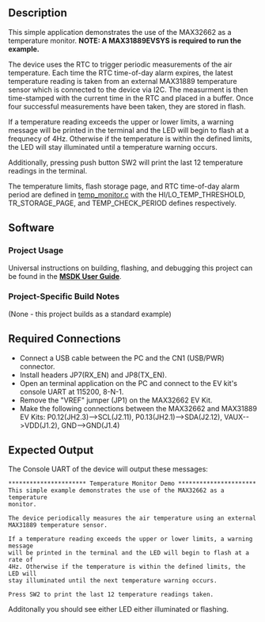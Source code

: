 ## Description

This simple application demonstrates the use of the MAX32662 as a temperature monitor. **NOTE: A MAX31889EVSYS is required to run the example.**

The device uses the RTC to trigger periodic measurements of the air temperature. Each time the RTC time-of-day alarm expires, the latest temperature reading is taken from an external MAX31889 temperature sensor which is connected to the device via I2C. The measurment is then time-stamped with the current time in the RTC and placed in a buffer. Once four successful measurements have been taken, they are stored in flash.

If a temperature reading exceeds the upper or lower limits, a warning message will be printed in the terminal and the LED will begin to flash at a frequnecy of 4Hz. Otherwise if the temperature is within the defined limits, the LED will stay illuminated until a temperature warning occurs.

Additionally, pressing push button SW2 will print the last 12 temperature readings in the terminal.

The temperature limits, flash storage page, and RTC time-of-day alarm period are defined in [temp_monitor.c](./temp_monitor.c) with the HI/LO\_TEMP\_THRESHOLD, TR\_STORAGE\_PAGE, and TEMP\_CHECK\_PERIOD defines respectively.


## Software

### Project Usage

Universal instructions on building, flashing, and debugging this project can be found in the **[MSDK User Guide](https://analogdevicesinc.github.io/msdk/USERGUIDE/)**.

### Project-Specific Build Notes

(None - this project builds as a standard example)

## Required Connections

-   Connect a USB cable between the PC and the CN1 (USB/PWR) connector.
-   Install headers JP7(RX\_EN) and JP8(TX\_EN).
-   Open an terminal application on the PC and connect to the EV kit's console UART at 115200, 8-N-1.
-   Remove the "VREF" jumper (JP1) on the MAX32662 EV Kit.
-   Make the following connections between the MAX32662 and MAX31889 EV Kits: P0.12(JH2.3)-->SCL(J2.11), P0.13(JH2.1)-->SDA(J2.12), VAUX-->VDD(J1.2), GND-->GND(J1.4)

## Expected Output

The Console UART of the device will output these messages:

```
********************** Temperature Monitor Demo **********************
This simple example demonstrates the use of the MAX32662 as a temperature
monitor.

The device periodically measures the air temperature using an external
MAX31889 temperature sensor.

If a temperature reading exceeds the upper or lower limits, a warning message
will be printed in the terminal and the LED will begin to flash at a rate of
4Hz. Otherwise if the temperature is within the defined limits, the LED will
stay illuminated until the next temperature warning occurs.

Press SW2 to print the last 12 temperature readings taken.
```

Additonally you should see either LED either illuminated or flashing.